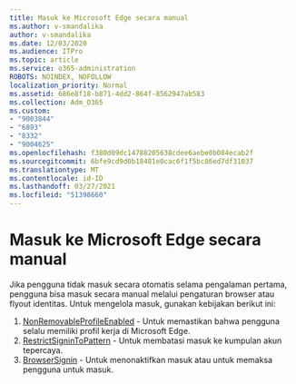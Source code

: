```yaml
---
title: Masuk ke Microsoft Edge secara manual
ms.author: v-smandalika
author: v-smandalika
ms.date: 12/03/2020
ms.audience: ITPro
ms.topic: article
ms.service: o365-administration
ROBOTS: NOINDEX, NOFOLLOW
localization_priority: Normal
ms.assetid: 686e8f18-b871-4dd2-864f-8562947ab583
ms.collection: Adm_O365
ms.custom:
- "9003844"
- "6893"
- "8332"
- "9004625"
ms.openlocfilehash: f380d09dc14788205638cdee6aebe0b084ecab2f
ms.sourcegitcommit: 6bfe9cd9d0b18481e0cac6f1f5bc86ed7df31037
ms.translationtype: MT
ms.contentlocale: id-ID
ms.lasthandoff: 03/27/2021
ms.locfileid: "51398660"
---
```

# <a name="sign-in-to-microsoft-edge-manually"></a>Masuk ke Microsoft Edge secara manual

Jika pengguna tidak masuk secara otomatis selama pengalaman pertama, pengguna bisa masuk secara manual melalui pengaturan browser atau flyout identitas. Untuk mengelola masuk, gunakan kebijakan berikut ini:

1. [NonRemovableProfileEnabled](https://docs.microsoft.com/deployedge/microsoft-edge-policies#nonremovableprofileenabled) - Untuk memastikan bahwa pengguna selalu memiliki profil kerja di Microsoft Edge.
2. [RestrictSigninToPattern](https://docs.microsoft.com/deployedge/microsoft-edge-policies#restrictsignintopattern) - Untuk membatasi masuk ke kumpulan akun tepercaya.
3. [BrowserSignin](https://docs.microsoft.com/deployedge/microsoft-edge-policies#browsersignin) - Untuk menonaktifkan masuk atau untuk memaksa pengguna untuk masuk.

